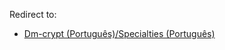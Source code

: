 Redirect to:

*   [Dm-crypt (Português)/Specialties (Português)](/index.php/Dm-crypt_(Portugu%C3%AAs)/Specialties_(Portugu%C3%AAs) "Dm-crypt (Português)/Specialties (Português)")
